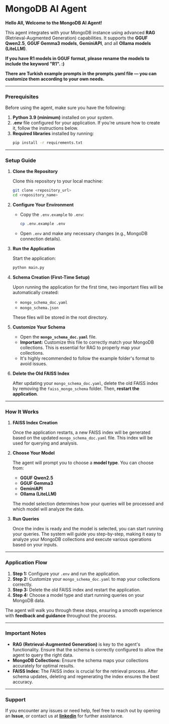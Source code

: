 # MongoDB AI Agent

**Hello All, Welcome to the MongoDB AI Agent!**

This agent integrates with your MongoDB instance using advanced **RAG** (Retrieval-Augmented Generation) capabilities. It supports the **GGUF Qwen2.5**, **GGUF Gemma3 models**, **GeminiAPI**, and all **Ollama models (LiteLLM)**.

**If you have R1 models in GGUF format, please rename the models to include the keyword "R1". :)**

**There are Turkish example prompts in the prompts.yaml file — you can customize them according to your own needs.**

---

### Prerequisites

Before using the agent, make sure you have the following:

1. **Python 3.9 (minimum)** installed on your system.
2. **.env** file configured for your application. If you're unsure how to create it, follow the instructions below.
3. **Required libraries** installed by running:  
   ```bash
   pip install -r requirements.txt
   ```

---

### Setup Guide

1. **Clone the Repository**

   Clone this repository to your local machine:
   ```bash
   git clone <repository_url>
   cd <repository_name>
   ```

2. **Configure Your Environment**

   - Copy the `.env.example` to `.env`:
     ```bash
     cp .env.example .env
     ```

   - Open `.env` and make any necessary changes (e.g., MongoDB connection details).

3. **Run the Application**

   Start the application:
   ```bash
   python main.py
   ```

4. **Schema Creation (First-Time Setup)**

   Upon running the application for the first time, two important files will be automatically created:
   - `mongo_schema_doc.yaml`
   - `mongo_schema.json`

   These files will be stored in the root directory.

5. **Customize Your Schema**

   - Open the **`mongo_schema_doc.yaml`** file.
   - **Important:** Customize this file to correctly match your MongoDB collections. This is essential for RAG to properly map your collections.
   - It's highly recommended to follow the example folder's format to avoid issues.

6. **Delete the Old FAISS Index**

   After updating your `mongo_schema_doc.yaml`, delete the old FAISS index by removing the `faiss_mongo_schema` folder. Then, **restart the application**.

---

### How It Works

1. **FAISS Index Creation**

   Once the application restarts, a new FAISS index will be generated based on the updated `mongo_schema_doc.yaml` file. This index will be used for querying and analysis.

2. **Choose Your Model**

   The agent will prompt you to choose a **model type**. You can choose from:
   - **GGUF Qwen2.5**
   - **GGUF Gemma3**
   - **GeminiAPI**
   - **Ollama (LiteLLM)**

   The model selection determines how your queries will be processed and which model will analyze the data.

3. **Run Queries**

   Once the index is ready and the model is selected, you can start running your queries. The system will guide you step-by-step, making it easy to analyze your MongoDB collections and execute various operations based on your inputs.

---

### Application Flow

1. **Step 1:** Configure your `.env` and run the application.
2. **Step 2:** Customize your `mongo_schema_doc.yaml` to map your collections correctly.
3. **Step 3:** Delete the old FAISS index and restart the application.
4. **Step 4:** Choose a model type and start running queries on your MongoDB data.

The agent will walk you through these steps, ensuring a smooth experience with **feedback and guidance** throughout the process.

---

### Important Notes

- **RAG (Retrieval-Augmented Generation)** is key to the agent's functionality. Ensure that the schema is correctly configured to allow the agent to query the right data.
- **MongoDB Collections:** Ensure the schema maps your collections accurately for optimal results.
- **FAISS Index:** The FAISS index is crucial for the retrieval process. After schema updates, deleting and regenerating the index ensures the best accuracy.

---

### Support

If you encounter any issues or need help, feel free to reach out by opening an **Issue**, or contact us at **[linkedin](https://www.linkedin.com/in/erythropygia/)** for further assistance.
